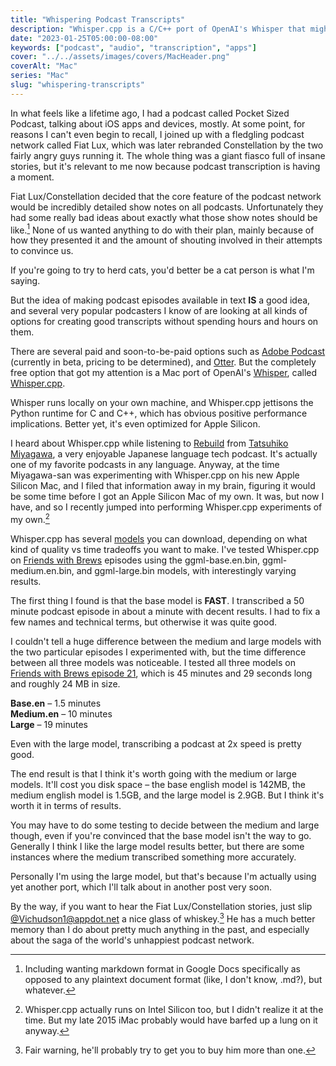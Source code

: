 ```yaml
---
title: "Whispering Podcast Transcripts"
description: "Whisper.cpp is a C/C++ port of OpenAI's Whisper that might meet your needs for audio transcription."
date: "2023-01-25T05:00:00-08:00"
keywords: ["podcast", "audio", "transcription", "apps"]
cover: "../../assets/images/covers/MacHeader.png"
coverAlt: "Mac"
series: "Mac"
slug: "whispering-transcripts"
---
```


In what feels like a lifetime ago, I had a podcast called Pocket Sized Podcast, talking about iOS apps and devices, mostly. At some point, for reasons I can't even begin to recall, I joined up with a fledgling podcast network called Fiat Lux, which was later rebranded Constellation by the two fairly angry guys running it. The whole thing was a giant fiasco full of insane stories, but it's relevant to me now because podcast transcription is having a moment.

Fiat Lux/Constellation decided that the core feature of the podcast network would be incredibly detailed show notes on all podcasts. Unfortunately they had some really bad ideas about exactly what those show notes should be like.[^1] None of us wanted anything to do with their plan, mainly because of how they presented it and the amount of shouting involved in their attempts to convince us.

If you're going to try to herd cats, you'd better be a cat person is what I'm saying.

But the idea of making podcast episodes available in text **IS** a good idea, and several very popular podcasters I know of are looking at all kinds of options for creating good transcripts without spending hours and hours on them.

There are several paid and soon-to-be-paid options such as [Adobe Podcast](https://podcast.adobe.com) (currently in beta, pricing to be determined), and [Otter](https://otter.ai). But the completely free option that got my attention is a Mac port of OpenAI's [Whisper](https://github.com/openai/whisper), called [Whisper.cpp](https://github.com/ggerganov/whisper.cpp).

Whisper runs locally on your own machine, and Whisper.cpp jettisons the Python runtime for C and C++, which has obvious positive performance implications. Better yet, it's even optimized for Apple Silicon.

I heard about Whisper.cpp while listening to [Rebuild](https://rebuild.fm) from [Tatsuhiko Miyagawa](https://mastodon.social/@miyagawa), a very enjoyable Japanese language tech podcast. It's actually one of my favorite podcasts in any language. Anyway, at the time Miyagawa-san was experimenting with Whisper.cpp on his new Apple Silicon Mac, and I filed that information away in my brain, figuring it would be some time before I got an Apple Silicon Mac of my own. It was, but now I have, and so I recently jumped into performing Whisper.cpp experiments of my own.[^2]

Whisper.cpp has several [models](https://github.com/ggerganov/whisper.cpp/tree/master/models) you can download, depending on what kind of quality vs time tradeoffs you want to make. I've tested Whisper.cpp on [Friends with Brews](https://friendswithbrews.com) episodes using the ggml-base.en.bin, ggml-medium.en.bin, and ggml-large.bin models, with interestingly varying results.

The first thing I found is that the base model is **FAST**. I transcribed a 50 minute podcast episode in about a minute with decent results. I had to fix a few names and technical terms, but otherwise it was quite good.

I couldn't tell a huge difference between the medium and large models with the two particular episodes I experimented with, but the time difference between all three models was noticeable. I tested all three models on [Friends with Brews episode 21](https://friendswithbrews.com/21/), which is 45 minutes and 29 seconds long and roughly 24 MB in size.

**Base.en** – 1.5 minutes  
**Medium.en** – 10 minutes  
**Large** – 19 minutes

Even with the large model, transcribing a podcast at 2x speed is pretty good.

The end result is that I think it's worth going with the medium or large models. It'll cost you disk space – the base english model is 142MB, the medium english model is 1.5GB, and the large model is 2.9GB. But I think it's worth it in terms of results.

You may have to do some testing to decide between the medium and large though, even if you're convinced that the base model isn't the way to go. Generally I think I like the large model results better, but there are some instances where the medium transcribed something more accurately.

Personally I'm using the large model, but that's because I'm actually using yet another port, which I'll talk about in another post very soon.

By the way, if you want to hear the Fiat Lux/Constellation stories, just slip [@Vichudson1@appdot.net](https://appdot.net/@vichudson1) a nice glass of whiskey.[^3] He has a much better memory than I do about pretty much anything in the past, and especially about the saga of the world's unhappiest podcast network.

[^1]: Including wanting markdown format in Google Docs specifically as opposed to any plaintext document format (like, I don't know, .md?), but whatever.
[^2]: Whisper.cpp actually runs on Intel Silicon too, but I didn't realize it at the time. But my late 2015 iMac probably would have barfed up a lung on it anyway.
[^3]: Fair warning, he'll probably try to get you to buy him more than one.
